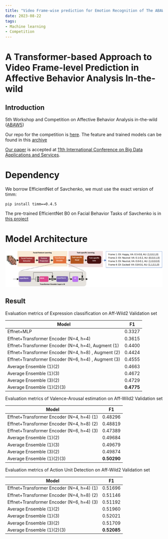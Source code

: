 ```yaml
---
title: "Video Frame-wise prediction for Emotion Recognition of The ABAW 5th Competition"
date: 2023-08-22
tags:
- Machine learning
- Competition
---
```


# A Transformer-based Approach to Video Frame-level Prediction in Affective Behavior Analysis In-the-wild

## Introduction

5th Workshop and Competition on Affective Behavior Analysis in-the-wild ([ABAW5](https://ibug.doc.ic.ac.uk/resources/cvpr-2023-5th-abaw/))

Our repo for the competition is [here](https://github.com/khanhnd185/ABAW5). The feature and trained models can be found in this [archive](https://ejnu-my.sharepoint.com/:f:/g/personal/nguyendangkhanh_jnu_ac_kr/EkrSGxjTG4JGvv49tw5vFngB_Kf5ia4TnsgblfJmLbt-9A?e=bb1nI8)

[Our paper](https://arxiv.org/abs/2303.09293) is accepted at [11th International Conference on Big Data Applications and Services](http://www.kbigdata.or.kr/bigdas2023/index.html).

# Dependency

We borrow EfficientNet of Savchenko, we must use the exact version of timm:
```
pip install timm==0.4.5
```

The pre-trained EfficientNet B0 on  Facial Behavior Tasks of Savchenko is in [this project](https://github.com/HSE-asavchenko/face-emotion-recognition)

# Model Architecture

![image info](https://raw.githubusercontent.com/khanhnd185/khanhnd185.github.io/my-pages/_posts/images/abaw5/block.png)

## Result

Evaluation metrics of Expression classification on Aff-Wild2 Validation set

| Model | F1 |
| --- | --- |
| Effnet+MLP | 0.3327 |
| Effnet+Transformer Encoder (N=4, h=4) | 0.3615 |
| Effnet+Transformer Encoder (N=4, h=4), Augment (1) | 0.4400 |
| Effnet+Transformer Encoder (N=4, h=8) , Augment (2) | 0.4424 |
| Effnet+Transformer Encoder (N=6, h=4) , Augment (3) | 0.4555 |
| Average Ensemble (1)(2) | 0.4663 |
| Average Ensemble (1)(3) | 0.4672 |
| Average Ensemble (3)(2) | 0.4729 |
| Average Ensemble (1)(2)(3) | **0.4775** |


Evaluation metrics of Valence-Arousal estimation on Aff-Wild2 Validation set

| Model | F1 |
| --- | --- |
| Effnet+Transformer Encoder (N=4, h=4) (1) | 0.48296 |
| Effnet+Transformer Encoder (N=4, h=8) (2) | 0.48819 |
| Effnet+Transformer Encoder (N=6, h=4) (3) | 0.47389 |
| Average Ensemble (1)(2) | 0.49684 |
| Average Ensemble (1)(3) | 0.49679 |
| Average Ensemble (3)(2) | 0.49874 |
| Average Ensemble (1)(2)(3) | **0.50290** |

Evaluation metrics of Action Unit Detection on Aff-Wild2 Validation set

| Model | F1 |
| --- | --- |
| Effnet+Transformer Encoder (N=4, h=4) (1) | 0.51696 |
| Effnet+Transformer Encoder (N=4, h=8) (2) | 0.51146 |
| Effnet+Transformer Encoder (N=6, h=4) (3) | 0.51192 |
| Average Ensemble (1)(2) | 0.51960 |
| Average Ensemble (1)(3) | 0.52021 |
| Average Ensemble (3)(2) | 0.51709 |
| Average Ensemble (1)(2)(3) | **0.52085** |


